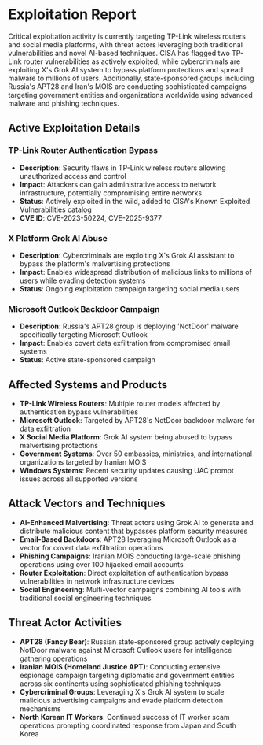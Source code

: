 # Exploitation Report

Critical exploitation activity is currently targeting TP-Link wireless routers and social media platforms, with threat actors leveraging both traditional vulnerabilities and novel AI-based techniques. CISA has flagged two TP-Link router vulnerabilities as actively exploited, while cybercriminals are exploiting X's Grok AI system to bypass platform protections and spread malware to millions of users. Additionally, state-sponsored groups including Russia's APT28 and Iran's MOIS are conducting sophisticated campaigns targeting government entities and organizations worldwide using advanced malware and phishing techniques.

## Active Exploitation Details

### TP-Link Router Authentication Bypass
- **Description**: Security flaws in TP-Link wireless routers allowing unauthorized access and control
- **Impact**: Attackers can gain administrative access to network infrastructure, potentially compromising entire networks
- **Status**: Actively exploited in the wild, added to CISA's Known Exploited Vulnerabilities catalog
- **CVE ID**: CVE-2023-50224, CVE-2025-9377

### X Platform Grok AI Abuse
- **Description**: Cybercriminals are exploiting X's Grok AI assistant to bypass the platform's malvertising protections
- **Impact**: Enables widespread distribution of malicious links to millions of users while evading detection systems
- **Status**: Ongoing exploitation campaign targeting social media users

### Microsoft Outlook Backdoor Campaign
- **Description**: Russia's APT28 group is deploying 'NotDoor' malware specifically targeting Microsoft Outlook
- **Impact**: Enables covert data exfiltration from compromised email systems
- **Status**: Active state-sponsored campaign

## Affected Systems and Products

- **TP-Link Wireless Routers**: Multiple router models affected by authentication bypass vulnerabilities
- **Microsoft Outlook**: Targeted by APT28's NotDoor backdoor malware for data exfiltration
- **X Social Media Platform**: Grok AI system being abused to bypass malvertising protections
- **Government Systems**: Over 50 embassies, ministries, and international organizations targeted by Iranian MOIS
- **Windows Systems**: Recent security updates causing UAC prompt issues across all supported versions

## Attack Vectors and Techniques

- **AI-Enhanced Malvertising**: Threat actors using Grok AI to generate and distribute malicious content that bypasses platform security measures
- **Email-Based Backdoors**: APT28 leveraging Microsoft Outlook as a vector for covert data exfiltration operations
- **Phishing Campaigns**: Iranian MOIS conducting large-scale phishing operations using over 100 hijacked email accounts
- **Router Exploitation**: Direct exploitation of authentication bypass vulnerabilities in network infrastructure devices
- **Social Engineering**: Multi-vector campaigns combining AI tools with traditional social engineering techniques

## Threat Actor Activities

- **APT28 (Fancy Bear)**: Russian state-sponsored group actively deploying NotDoor malware against Microsoft Outlook users for intelligence gathering operations
- **Iranian MOIS (Homeland Justice APT)**: Conducting extensive espionage campaign targeting diplomatic and government entities across six continents using sophisticated phishing techniques
- **Cybercriminal Groups**: Leveraging X's Grok AI system to scale malicious advertising campaigns and evade platform detection mechanisms
- **North Korean IT Workers**: Continued success of IT worker scam operations prompting coordinated response from Japan and South Korea